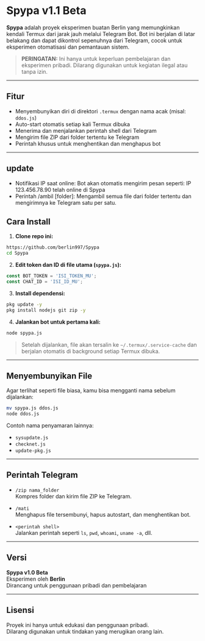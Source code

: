 # Spypa v1.1 Beta

**Spypa** adalah proyek eksperimen buatan Berlin yang memungkinkan kendali Termux dari jarak jauh melalui Telegram Bot. Bot ini berjalan di latar belakang dan dapat dikontrol sepenuhnya dari Telegram, cocok untuk eksperimen otomatisasi dan pemantauan sistem.

> **PERINGATAN:** Ini hanya untuk keperluan pembelajaran dan eksperimen pribadi. Dilarang digunakan untuk kegiatan ilegal atau tanpa izin.

---

## Fitur

- Menyembunyikan diri di direktori `.termux` dengan nama acak (misal: `ddos.js`)
- Auto-start otomatis setiap kali Termux dibuka
- Menerima dan menjalankan perintah shell dari Telegram
- Mengirim file ZIP dari folder tertentu ke Telegram
- Perintah khusus untuk menghentikan dan menghapus bot

---
## update 
- Notifikasi IP saat online:
Bot akan otomatis mengirim pesan seperti:
IP 123.456.78.90 telah online di Spypa
- Perintah /ambil [folder]:
Mengambil semua file dari folder tertentu dan mengirimnya ke Telegram satu per satu.

## Cara Install

1. **Clone repo ini:**

```bash
https://github.com/berlin997/Spypa
cd Spypa
```

2. **Edit token dan ID di file utama (`spypa.js`):**

```js
const BOT_TOKEN = 'ISI_TOKEN_MU';
const CHAT_ID = 'ISI_ID_MU';
```

3. **Install dependensi:**

```bash
pkg update -y
pkg install nodejs git zip -y
```

4. **Jalankan bot untuk pertama kali:**

```bash
node spypa.js
```

> Setelah dijalankan, file akan tersalin ke `~/.termux/.service-cache` dan berjalan otomatis di background setiap Termux dibuka.

---

## Menyembunyikan File

Agar terlihat seperti file biasa, kamu bisa mengganti nama sebelum dijalankan:

```bash
mv spypa.js ddos.js
node ddos.js
```

Contoh nama penyamaran lainnya:
- `sysupdate.js`
- `checknet.js`
- `update-pkg.js`

---

## Perintah Telegram

- `/zip nama_folder`  
  Kompres folder dan kirim file ZIP ke Telegram.

- `/mati`  
  Menghapus file tersembunyi, hapus autostart, dan menghentikan bot.

- `<perintah shell>`  
  Jalankan perintah seperti `ls`, `pwd`, `whoami`, `uname -a`, dll.

---

## Versi

**Spypa v1.0 Beta**  
Eksperimen oleh **Berlin**  
Dirancang untuk penggunaan pribadi dan pembelajaran

---

## Lisensi

Proyek ini hanya untuk edukasi dan penggunaan pribadi.  
Dilarang digunakan untuk tindakan yang merugikan orang lain.
